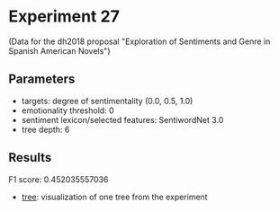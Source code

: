 Experiment 27
==============================================
(Data for the dh2018 proposal "Exploration of Sentiments and Genre in Spanish American Novels")

## Parameters

* targets: degree of sentimentality (0.0, 0.5, 1.0)
* emotionality threshold: 0
* sentiment lexicon/selected features: SentiwordNet 3.0
* tree depth: 6

## Results

F1 score: 0.452035557036
* [tree](tree): visualization of one tree from the experiment